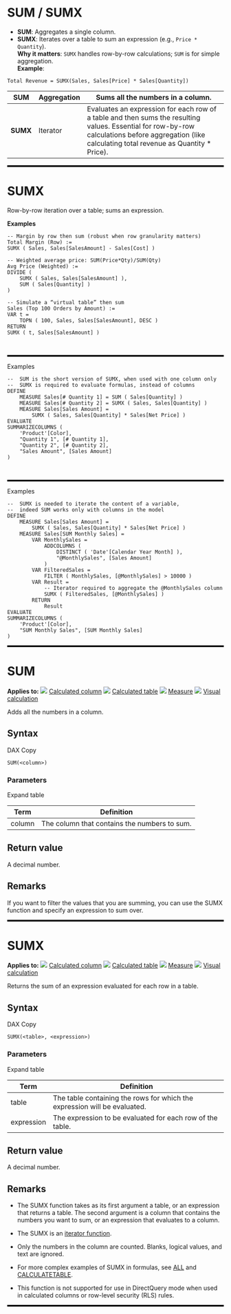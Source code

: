 # SUM / SUMX   
- **SUM**: Aggregates a single column.  
- **SUMX**: Iterates over a table to sum an expression (e.g., `Price * Quantity`).  
**Why it matters**: `SUMX` handles row-by-row calculations; `SUM` is for simple aggregation.  
**Example**:  
```dax
Total Revenue = SUMX(Sales, Sales[Price] * Sales[Quantity])
```


| **SUM** | Aggregation | Sums all the numbers in a column. |
|---|-------|---------|
| **SUMX** | Iterator | Evaluates an expression for each row of a table and then sums the resulting values. Essential for row-by-row calculations before aggregation (like calculating total revenue as Quantity * Price). |

<hr style="border: none; border-top: 3px solid black;">

# SUMX

Row-by-row iteration over a table; sums an expression.

**Examples**

```DAX
-- Margin by row then sum (robust when row granularity matters)
Total Margin (Row) :=
SUMX ( Sales, Sales[SalesAmount] - Sales[Cost] )

-- Weighted average price: SUM(Price*Qty)/SUM(Qty)
Avg Price (Weighted) :=
DIVIDE (
    SUMX ( Sales, Sales[SalesAmount] ),
    SUM ( Sales[Quantity] )
)

-- Simulate a “virtual table” then sum
Sales (Top 100 Orders by Amount) :=
VAR t =
    TOPN ( 100, Sales, Sales[SalesAmount], DESC )
RETURN
SUMX ( t, Sales[SalesAmount] )
```

&nbsp;
<hr style="border: none; border-top: 3px solid black;">
Examples

``` DAX
--  SUM is the short version of SUMX, when used with one column only
--  SUMX is required to evaluate formulas, instead of columns
DEFINE
    MEASURE Sales[# Quantity 1] = SUM ( Sales[Quantity] )
    MEASURE Sales[# Quantity 2] = SUMX ( Sales, Sales[Quantity] )
    MEASURE Sales[Sales Amount] =
        SUMX ( Sales, Sales[Quantity] * Sales[Net Price] )
EVALUATE
SUMMARIZECOLUMNS (
    'Product'[Color],
    "Quantity 1", [# Quantity 1],
    "Quantity 2", [# Quantity 2],
    "Sales Amount", [Sales Amount]
)
```

&nbsp;
<hr style="border: none; border-top: 3px solid black;">
Examples

``` DAX
--  SUMX is needed to iterate the content of a variable,
--  indeed SUM works only with columns in the model
DEFINE
    MEASURE Sales[Sales Amount] =
        SUMX ( Sales, Sales[Quantity] * Sales[Net Price] )
    MEASURE Sales[SUM Monthly Sales] =
        VAR MonthlySales =
            ADDCOLUMNS (
                DISTINCT ( 'Date'[Calendar Year Month] ),
                "@MonthlySales", [Sales Amount]
            )
        VAR FilteredSales =
            FILTER ( MonthlySales, [@MonthlySales] > 10000 )
        VAR Result =
            -- Iterator required to aggregate the @MonthlySales column       
            SUMX ( FilteredSales, [@MonthlySales] )
        RETURN
            Result
EVALUATE
SUMMARIZECOLUMNS (
    'Product'[Color],
    "SUM Monthly Sales", [SUM Monthly Sales]
)
```

<hr style="border: none; border-top: 3px solid black;">

# SUM

**Applies to:** ![](media/icons/yes.png) [Calculated column](/en-us/power-bi/transform-model/desktop-calculations-options#calculated-column-dax) ![](media/icons/yes.png) [Calculated table](/en-us/power-bi/transform-model/desktop-calculations-options#calculated-table) ![](media/icons/yes.png) [Measure](/en-us/power-bi/transform-model/desktop-calculations-options#measures) ![](media/icons/yes.png) [Visual calculation](/en-us/power-bi/transform-model/desktop-calculations-options#visual-calculation)

Adds all the numbers in a column.

## Syntax

DAX Copy

```
SUM(<column>)
```

### Parameters

Expand table

| Term | Definition |
| --- | --- |
| column | The column that contains the numbers to sum. |

## Return value

A decimal number.

## Remarks

If you want to filter the values that you are summing, you can use the SUMX function and specify an expression to sum over.

<hr style="border: none; border-top: 3px solid black;">

# SUMX

**Applies to:** ![](media/icons/yes.png) [Calculated column](/en-us/power-bi/transform-model/desktop-calculations-options#calculated-column-dax) ![](media/icons/yes.png) [Calculated table](/en-us/power-bi/transform-model/desktop-calculations-options#calculated-table) ![](media/icons/yes.png) [Measure](/en-us/power-bi/transform-model/desktop-calculations-options#measures) ![](media/icons/yes.png) [Visual calculation](/en-us/power-bi/transform-model/desktop-calculations-options#visual-calculation)

Returns the sum of an expression evaluated for each row in a table.

## Syntax

DAX Copy

```
SUMX(<table>, <expression>)
```

### Parameters

Expand table

| Term | Definition |
| --- | --- |
| table | The table containing the rows for which the expression will be evaluated. |
| expression | The expression to be evaluated for each row of the table. |

## Return value

A decimal number.

## Remarks

-   The SUMX function takes as its first argument a table, or an expression that returns a table. The second argument is a column that contains the numbers you want to sum, or an expression that evaluates to a column.
    
-   The SUMX is an [iterator function](dax-glossary#iterator-function).
    
-   Only the numbers in the column are counted. Blanks, logical values, and text are ignored.
    
-   For more complex examples of SUMX in formulas, see [ALL](all-function-dax) and [CALCULATETABLE](calculatetable-function-dax).
    
-   This function is not supported for use in DirectQuery mode when used in calculated columns or row-level security (RLS) rules.
    

<hr style="border: none; border-top: 3px solid black;">